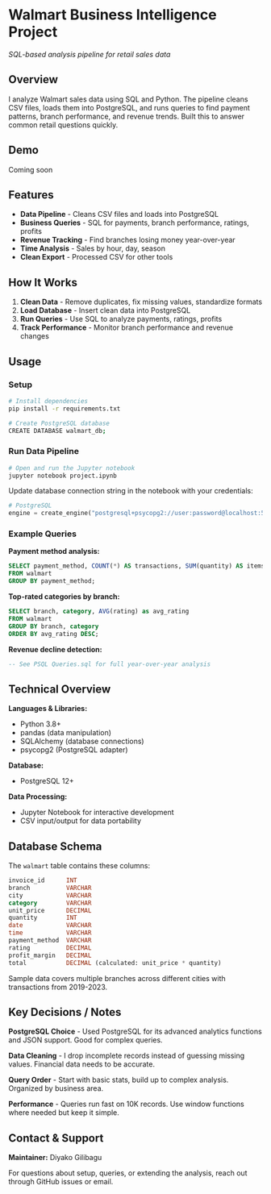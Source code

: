 # Walmart Business Intelligence Project
*SQL-based analysis pipeline for retail sales data*

## Overview

I analyze Walmart sales data using SQL and Python. The pipeline cleans CSV files, loads them into PostgreSQL, and runs queries to find payment patterns, branch performance, and revenue trends. Built this to answer common retail questions quickly.

## Demo

Coming soon

## Features

- **Data Pipeline** - Cleans CSV files and loads into PostgreSQL
- **Business Queries** - SQL for payments, branch performance, ratings, profits
- **Revenue Tracking** - Find branches losing money year-over-year
- **Time Analysis** - Sales by hour, day, season
- **Clean Export** - Processed CSV for other tools

## How It Works

1. **Clean Data** - Remove duplicates, fix missing values, standardize formats
2. **Load Database** - Insert clean data into PostgreSQL
3. **Run Queries** - Use SQL to analyze payments, ratings, profits
4. **Track Performance** - Monitor branch performance and revenue changes

## Usage

### Setup

```bash
# Install dependencies
pip install -r requirements.txt

# Create PostgreSQL database
CREATE DATABASE walmart_db;
```

### Run Data Pipeline

```bash
# Open and run the Jupyter notebook
jupyter notebook project.ipynb
```

Update database connection string in the notebook with your credentials:
```python
# PostgreSQL  
engine = create_engine("postgresql+psycopg2://user:password@localhost:5432/walmart_db")
```

### Example Queries

**Payment method analysis:**
```sql
SELECT payment_method, COUNT(*) AS transactions, SUM(quantity) AS items_sold
FROM walmart 
GROUP BY payment_method;
```

**Top-rated categories by branch:**
```sql
SELECT branch, category, AVG(rating) as avg_rating
FROM walmart 
GROUP BY branch, category
ORDER BY avg_rating DESC;
```

**Revenue decline detection:**
```sql
-- See PSQL Queries.sql for full year-over-year analysis
```

## Technical Overview

**Languages & Libraries:**
- Python 3.8+
- pandas (data manipulation)
- SQLAlchemy (database connections)
- psycopg2 (PostgreSQL adapter)

**Database:**
- PostgreSQL 12+

**Data Processing:**
- Jupyter Notebook for interactive development
- CSV input/output for data portability

## Database Schema

The `walmart` table contains these columns:

```sql
invoice_id      INT
branch          VARCHAR
city            VARCHAR  
category        VARCHAR
unit_price      DECIMAL
quantity        INT
date            VARCHAR
time            VARCHAR
payment_method  VARCHAR
rating          DECIMAL
profit_margin   DECIMAL
total           DECIMAL (calculated: unit_price * quantity)
```

Sample data covers multiple branches across different cities with transactions from 2019-2023.

## Key Decisions / Notes

**PostgreSQL Choice** - Used PostgreSQL for its advanced analytics functions and JSON support. Good for complex queries.

**Data Cleaning** - I drop incomplete records instead of guessing missing values. Financial data needs to be accurate.

**Query Order** - Start with basic stats, build up to complex analysis. Organized by business area.

**Performance** - Queries run fast on 10K records. Use window functions where needed but keep it simple.

## Contact & Support

**Maintainer:** Diyako Gilibagu

For questions about setup, queries, or extending the analysis, reach out through GitHub issues or email.